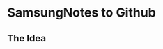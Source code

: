 # SamsungNotes to Github

## The Idea

<!-- 
import os
import glob
import requests
from github3 import login

def move_samsung_notes_to_github():
    # Path to Samsung Notes folder
    samsung_notes_folder = '/path/to/samsung/notes/folder'
    
    # Initialize GitHub client
    gh = login(token=os.environ['GITHUB_TOKEN'])

    # Get the target repository
    repo = gh.repository('username', 'repo-name')

    # Iterate through each note file in the Samsung Notes folder
    for filename in glob.glob(os.path.join(samsung_notes_folder, '*.txt')):
        # Read the content of the note
        with open(filename, 'r', encoding='utf-8') as file:
            content = file.read()
        
        # Get the relative path of the file within the Samsung Notes folder
        rel_path = os.path.relpath(filename, samsung_notes_folder)
        
        # Create a new file in the repository
        repo.create_file(rel_path, f'Exported from Samsung Notes: {os.path.basename(filename)}', content)

    print("All notes moved successfully!")

if __name__ == "__main__":
    move_samsung_notes_to_github()

-->
